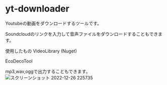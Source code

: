 # yt-downloader
Youtubeの動画をダウンロードするツールです。


Soundcloudのリンクを入力して音声ファイルをダウンロードすることもできます。

使用したもの
VideoLibrary (Nuget)

EcoDecoTool 

mp3,wav,oggで出力することもできます。
![スクリーンショット 2022-12-26 225735](https://user-images.githubusercontent.com/54976891/209556653-0f64d842-a73b-45a2-bbe4-a8e93c19dc7e.png)
